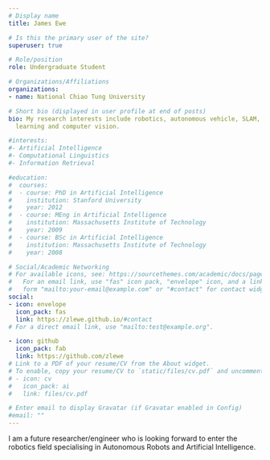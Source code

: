 ```yaml
---
# Display name
title: James Ewe

# Is this the primary user of the site?
superuser: true

# Role/position
role: Undergraduate Student

# Organizations/Affiliations
organizations:
- name: National Chiao Tung University

# Short bio (displayed in user profile at end of posts)
bio: My research interests include robotics, autonomous vehicle, SLAM, machine
  learning and computer vision.

#interests:
#- Artificial Intelligence
#- Computational Linguistics
#- Information Retrieval

#education:
#  courses:
#  - course: PhD in Artificial Intelligence
#    institution: Stanford University
#    year: 2012
#  - course: MEng in Artificial Intelligence
#    institution: Massachusetts Institute of Technology
#    year: 2009
#  - course: BSc in Artificial Intelligence
#    institution: Massachusetts Institute of Technology
#    year: 2008

# Social/Academic Networking
# For available icons, see: https://sourcethemes.com/academic/docs/page-builder/#icons
#   For an email link, use "fas" icon pack, "envelope" icon, and a link in the
#   form "mailto:your-email@example.com" or "#contact" for contact widget.
social:
- icon: envelope
  icon_pack: fas
  link: https://zlewe.github.io/#contact
# For a direct email link, use "mailto:test@example.org".

- icon: github
  icon_pack: fab
  link: https://github.com/zlewe
# Link to a PDF of your resume/CV from the About widget.
# To enable, copy your resume/CV to `static/files/cv.pdf` and uncomment the lines below.
# - icon: cv
#   icon_pack: ai
#   link: files/cv.pdf

# Enter email to display Gravatar (if Gravatar enabled in Config)
#email: ""
---
```


I am a future researcher/engineer who is looking forward to enter the robotics field specialising in Autonomous Robots and Artificial Intelligence.
